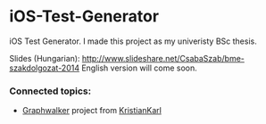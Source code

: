 iOS-Test-Generator
==================

iOS Test Generator. I made this project as my univeristy BSc thesis.

Slides (Hungarian): http://www.slideshare.net/CsabaSzab/bme-szakdolgozat-2014
English version will come soon.


### Connected topics:
- [Graphwalker](https://github.com/KristianKarl/GraphWalker) project from [KristianKarl](https://github.com/KristianKarl)
